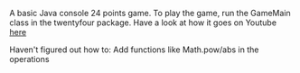 A basic Java console 24 points game.
To play the game, run the GameMain class in the twentyfour package.
Have a look at how it goes on Youtube [here](https://youtu.be/Udw6AXsSxS0)

Haven't figured out how to:
Add functions like Math.pow/abs in the operations